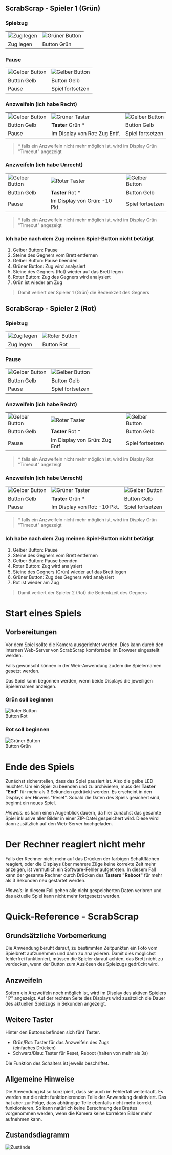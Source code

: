 ## ScrabScrap - Spieler 1 (Grün)

### Spielzug

|                                       |                                          |
|---------------------------------------|------------------------------------------|
| ![Zug legen](images/tiles-remove.png) | ![Grüner Button](images/press-green.png) |
| Zug legen                             | Button Grün                              |

### Pause

|                                           |                                           |
|-------------------------------------------|-------------------------------------------|
| ![Gelber Button](images/press-yellow.png) | ![Gelber Button](images/press-yellow.png) |
| Button Gelb                               | Button Gelb                               |
| Pause                                     | Spiel fortsetzen                          |

### Anzweifeln (ich habe Recht)

|                                           |                                                 |                                           |
|-------------------------------------------|-------------------------------------------------|-------------------------------------------|
| ![Gelber Button](images/press-yellow.png) | ![Grüner Taster](images/press-green-switch.png) | ![Gelber Button](images/press-yellow.png) |
| Button Gelb                               | **Taster** Grün \*                              | Button Gelb                               |
| Pause                                     | Im Display von Rot: Zug Entf.                   | Spiel fortsetzen                          |

> \* falls ein Anzweifeln nicht mehr möglich ist, wird im Display Grün "Timeout" angezeigt

### Anzweifeln (ich habe Unrecht)

|                                           |                                              |                                           |
|-------------------------------------------|----------------------------------------------|-------------------------------------------|
| ![Gelber Button](images/press-yellow.png) | ![Roter Taster](images/press-red-switch.png) | ![Gelber Button](images/press-yellow.png) |
| Button Gelb                               | **Taster** Rot \*                            | Button Gelb                               |
| Pause                                     | Im Display von Grün: -10 Pkt.                | Spiel fortsetzen                          |

> \* falls ein Anzweifeln nicht mehr möglich ist, wird im Display Grün "Timeout" angezeigt

### Ich habe nach dem Zug meinen Spiel-Button nicht betätigt

1. Gelber Button: Pause
2. Steine des Gegners vom Brett entfernen
3. Gelber Button: Pause beenden
4. Grüner Button: Zug wird analysiert
5. Steine des Gegners (Rot) wieder auf das Brett legen
6. Roter Button: Zug des Gegners wird analysiert
7. Grün ist wieder am Zug

> Damit verliert der Spieler 1 (Grün) die Bedenkzeit des Gegners

<div style="display:none;page-break-after: always;">\pagebreak</div>

## ScrabScrap - Spieler 2 (Rot)

### Spielzug

|                                       |                                       |
|---------------------------------------|---------------------------------------|
| ![Zug legen](images/tiles-remove.png) | ![Roter Button](images/press-red.png) |
| Zug legen                             | Button Rot                            |

### Pause

|                                           |                                           |
|-------------------------------------------|-------------------------------------------|
| ![Gelber Button](images/press-yellow.png) | ![Gelber Button](images/press-yellow.png) |
| Button Gelb                               | Button Gelb                               |
| Pause                                     | Spiel fortsetzen                          |

### Anzweifeln (ich habe Recht)

|                                           |                                              |                                           |
|-------------------------------------------|----------------------------------------------|-------------------------------------------|
| ![Gelber Button](images/press-yellow.png) | ![Roter Taster](images/press-red-switch.png) | ![Gelber Button](images/press-yellow.png) |
| Button Gelb                               | **Taster** Rot \*                            | Button Gelb                               |
| Pause                                     | Im Display von Grün: Zug Entf                | Spiel fortsetzen                          |

> \* falls ein Anzweifeln nicht mehr möglich ist, wird im Display Rot "Timeout" angezeigt

### Anzweifeln (ich habe Unrecht)

|                                           |                                                 |                                           |
|-------------------------------------------|-------------------------------------------------|-------------------------------------------|
| ![Gelber Button](images/press-yellow.png) | ![Grüner Taster](images/press-green-switch.png) | ![Gelber Button](images/press-yellow.png) |
| Button Gelb                               | **Taster** Grün \*                              | Button Gelb                               |
| Pause                                     | Im Display von Rot: -10 Pkt.                    | Spiel fortsetzen                          |

> \* falls ein Anzweifeln nicht mehr möglich ist, wird im Display Grün "Timeout" angezeigt

### Ich habe nach dem Zug meinen Spiel-Button nicht betätigt

1. Gelber Button: Pause
2. Steine des Gegners vom Brett entfernen
3. Gelber Button: Pause beenden
4. Roter Button: Zug wird analysiert
5. Steine des Gegners (Grün) wieder auf das Brett legen
6. Grüner Button: Zug des Gegners wird analysiert
7. Rot ist wieder am Zug

> Damit verliert der Spieler 2 (Rot) die Bedenkzeit des Gegners

<div style="display:none;page-break-after: always;">\pagebreak</div>

# Start eines Spiels

## Vorbereitungen

Vor dem Spiel sollte die Kamera ausgerichtet werden. Dies kann
durch den internen Web-Server von ScrabScrap komfortabel im Browser
eingestellt werden.

Falls gewünscht können in der Web-Anwendung zudem die Spielernamen
gesetzt werden.

Das Spiel kann begonnen werden, wenn beide Displays die jeweiligen
Spielernamen anzeigen.

### Grün soll beginnen

![Roter Button](images/press-red.png)  
Button Rot

### Rot soll beginnen

![Grüner Button](images/press-green.png)  
Button Grün

# Ende des Spiels

Zunächst sicherstellen, dass das Spiel pausiert ist. Also die gelbe LED leuchtet.
Um ein Spiel zu beenden und zu archivieren, muss der **Taster "End"** für mehr
als 3 Sekunden gedrückt werden. Es erscheint in den Displays der Hinweis "Reset".
Sobald die Daten des Spiels gesichert sind, beginnt ein neues Spiel.

_Hinweis:_ es kann einen Augenblick dauern, da hier zunächst das gesamte Spiel
inklusive aller Bilder in einer ZIP-Datei gespeichert wird. Diese wird dann
zusätzlich auf den Web-Server hochgeladen.

# Der Rechner reagiert nicht mehr

Falls der Rechner nicht mehr auf das Drücken der farbigen Schaltflächen
reagiert, oder die Displays über mehrere Züge keine korrekte Zeit mehr
anzeigen, ist vermutlich ein Software-Fehler aufgetreten.
In diesem Fall kann der gesamte Rechner durch Drücken des **Tasters "Reboot"**
für mehr als 3 Sekunden neu gestartet werden.

_Hinweis:_ in diesem Fall gehen alle nicht gespeicherten Daten verloren und
das aktuelle Spiel kann nicht mehr fortgesetzt werden.

<div style="display:none;page-break-after: always;">\pagebreak</div>

# Quick-Reference - ScrabScrap

## Grundsätzliche Vorbemerkung

Die Anwendung beruht darauf, zu bestimmten Zeitpunkten ein Foto vom
Spielbrett aufzunehmen und dann zu analysieren. Damit dies möglichst
fehlerfrei funktioniert, müssen die Spieler darauf achten, das Brett
nicht zu verdecken, wenn der Button zum Auslösen des Spielzugs
gedrückt wird.

## Anzweifeln

Sofern ein Anzweifeln noch möglich ist, wird im Display des aktiven
Spielers "!?" angezeigt. Auf der rechten Seite des Displays wird zusätzlich
die Dauer des aktuellen Spielzugs in Sekunden angezeigt.

## Weitere Taster

Hinter den Buttons befinden sich fünf Taster.

* Grün/Rot: Taster für das Anzweifeln des Zugs  
  (einfaches Drücken)
* Schwarz/Blau: Taster für Reset, Reboot
  (halten von mehr als 3s)

Die Funktion des Schalters ist jeweils beschriftet.

## Allgemeine Hinweise

Die Anwendung ist so konzipiert, dass sie auch im Fehlerfall
weiterläuft. Es werden nur die nicht funktionierenden Teile der
Anwendung deaktiviert. Das hat aber zur Folge, dass abhängige Teile
ebenfalls nicht mehr korrekt funktionieren. So kann natürlich keine
Berechnung des Brettes vorgenommen werden, wenn die Kamera keine
korrekten Bilder mehr aufnehmen kann.

<div style="display:none;page-break-after: always;">\pagebreak</div>

## Zustandsdiagramm

![Zustände](images/states.png)
